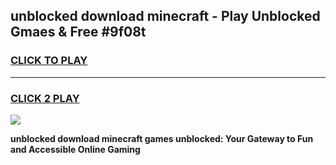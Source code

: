 
## unblocked download minecraft - Play Unblocked Gmaes & Free #9f08t
<h3>
<a href="https://news.freeplayer.one?title=unblocked_download_minecraft&ref=03M">CLICK TO PLAY</a></h3>
<hr>

<h3>
<a href="https://news.freeplayer.one?title=unblocked_download_minecraft&ref=03M">CLICK 2 PLAY</a>
  
</h3>

<a href="https://news.freeplayer.one?title=unblocked_download_minecraft&ref=03M"><img src="https://clearcache.store/games.png"></a>


**unblocked download minecraft games unblocked: Your Gateway to Fun and Accessible Online Gaming**
